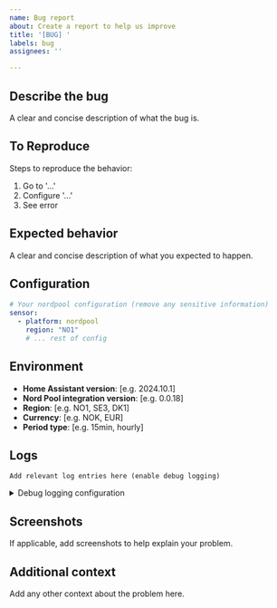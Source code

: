 ```yaml
---
name: Bug report
about: Create a report to help us improve
title: '[BUG] '
labels: bug
assignees: ''

---
```


## Describe the bug
A clear and concise description of what the bug is.

## To Reproduce
Steps to reproduce the behavior:
1. Go to '...'
2. Configure '...'
3. See error

## Expected behavior
A clear and concise description of what you expected to happen.

## Configuration
```yaml
# Your nordpool configuration (remove any sensitive information)
sensor:
  - platform: nordpool
    region: "NO1"
    # ... rest of config
```

## Environment
- **Home Assistant version**: [e.g. 2024.10.1]
- **Nord Pool integration version**: [e.g. 0.0.18]
- **Region**: [e.g. NO1, SE3, DK1]
- **Currency**: [e.g. NOK, EUR]
- **Period type**: [e.g. 15min, hourly]

## Logs
```
Add relevant log entries here (enable debug logging)
```

<details>
<summary>Debug logging configuration</summary>

Add this to your `configuration.yaml` and restart Home Assistant:

```yaml
logger:
  logs:
    custom_components.nordpool: debug
```
</details>

## Screenshots
If applicable, add screenshots to help explain your problem.

## Additional context
Add any other context about the problem here.
